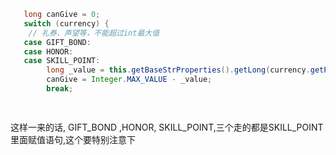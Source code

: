```java
   long canGive = 0;
   switch (currency) {
	// 礼券、声望等，不能超过int最大值
   case GIFT_BOND:
   case HONOR:
   case SKILL_POINT:
        long _value = this.getBaseStrProperties().getLong(currency.getPropIndex());
        canGive = Integer.MAX_VALUE - _value;
        break;

	
```

这样一来的话, GIFT_BOND ,HONOR, SKILL_POINT,三个走的都是SKILL_POINT里面赋值语句,这个要特别注意下